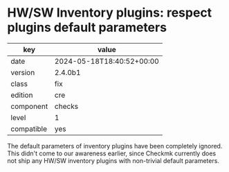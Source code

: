 [//]: # (werk v2)
# HW/SW Inventory plugins: respect plugins default parameters

key        | value
---------- | ---
date       | 2024-05-18T18:40:52+00:00
version    | 2.4.0b1
class      | fix
edition    | cre
component  | checks
level      | 1
compatible | yes

The default parameters of inventory plugins have been completely ignored.
This didn't come to our awareness earlier, since Checkmk currently does not ship any HW/SW inventory plugins with non-trivial default parameters.
